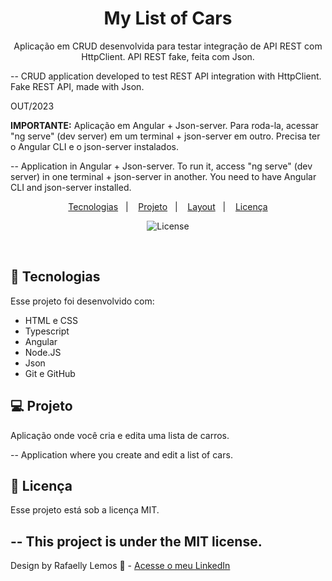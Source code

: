 <h1 align="center"> My List of Cars </h1>

<p align="center">
Aplicação em CRUD desenvolvida para testar integração de API REST com HttpClient. 
API REST fake, feita com Json. 

--
CRUD application developed to test REST API integration with HttpClient.
Fake REST API, made with Json.

OUT/2023
</p>
<strong>IMPORTANTE:</strong> Aplicação em Angular + Json-server.
Para roda-la, acessar "ng serve" (dev server) em um terminal + json-server em outro.
Precisa ter o Angular CLI e o json-server instalados.

--
Application in Angular + Json-server.
To run it, access "ng serve" (dev server) in one terminal + json-server in another.
You need to have Angular CLI and json-server installed.
</p>

<p align="center">
  <a href="#-tecnologias">Tecnologias</a>&nbsp;&nbsp;&nbsp;|&nbsp;&nbsp;&nbsp;
  <a href="#-projeto">Projeto</a>&nbsp;&nbsp;&nbsp;|&nbsp;&nbsp;&nbsp;
  <a href="#-layout">Layout</a>&nbsp;&nbsp;&nbsp;|&nbsp;&nbsp;&nbsp;
  <a href="#memo-licença">Licença</a>
</p>

<p align="center">
  <img alt="License" src="https://img.shields.io/static/v1?label=license&message=MIT&color=49AA26&labelColor=000000">
</p>

<br>

## 🚀 Tecnologias

Esse projeto foi desenvolvido com:

- HTML e CSS
- Typescript
- Angular
- Node.JS
- Json
- Git e GitHub

## 💻 Projeto

Aplicação onde você cria e edita uma lista de carros.

--
Application where you create and edit a list of cars.

## :memo: Licença

Esse projeto está sob a licença MIT.

--
This project is under the MIT license.
---

Design by Rafaelly Lemos :wave: - [Acesse o meu LinkedIn](https://www.linkedin.com/in/rafaelly-lemos)